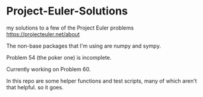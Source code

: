# Project-Euler-Solutions
my solutions to a few of the Project Euler problems
https://projecteuler.net/about

The non-base packages that I'm using are numpy and sympy.

Problem 54 (the poker one) is incomplete.

Currently working on Problem 60.

In this repo are some helper functions and test scripts, many of which aren't that helpful. so it goes. 